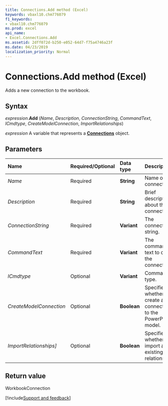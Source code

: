 ```yaml
---
title: Connections.Add method (Excel)
keywords: vbaxl10.chm776079
f1_keywords:
- vbaxl10.chm776079
ms.prod: excel
api_name:
- Excel.Connections.Add
ms.assetid: 2dff072d-b250-e052-64d7-f75a4746a23f
ms.date: 04/23/2019
localization_priority: Normal
---
```



# Connections.Add method (Excel)

Adds a new connection to the workbook.


## Syntax

_expression_.**Add** (_Name_, _Description_, _ConnectionString_, _CommandText_, _lCmdtype_, _CreateModelConnection_, _ImportRelationships_)

_expression_ A variable that represents a **[Connections](Excel.Connections.md)** object.


## Parameters

|Name|Required/Optional|Data type|Description|
|:-----|:-----|:-----|:-----|
| _Name_|Required| **String**|Name of the connection.|
| _Description_|Required| **String**|Brief description about the connection.|
| _ConnectionString_|Required| **Variant**|The connection string.|
| _CommandText_|Required| **Variant**|The command text to create the connection.|
| _lCmdtype_|Optional| **Variant**|Command type.|
| _CreateModelConnection_|Optional| **Boolean**|Specifies whether to create a connection to the PowerPivot model.|
| _ImportRelationships]_|Optional| **Boolean**|Specifies whether to import any existing relationships.|

## Return value

WorkbookConnection




[!include[Support and feedback](~/includes/feedback-boilerplate.md)]
